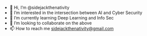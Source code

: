 - 👋 Hi, I’m @sidejackthenativity
- 👀 I’m interested in the intersection between AI and Cyber Security
- 🌱 I’m currently learning Deep Learning and Info Sec
- 💞️ I’m looking to collaborate on the above
- 📫 How to reach me sidejackthenativity@gmail.com

<!---
sidejackthenativity/sidejackthenativity is a ✨ special ✨ repository because its `README.md` (this file) appears on your GitHub profile.
You can click the Preview link to take a look at your changes.
--->
